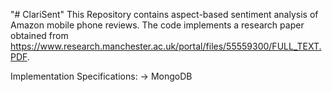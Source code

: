 "# ClariSent" 
This Repository contains aspect-based sentiment analysis of Amazon mobile phone reviews.
The code implements a research paper obtained from https://www.research.manchester.ac.uk/portal/files/55559300/FULL_TEXT.PDF.

Implementation Specifications:
-> MongoDB
